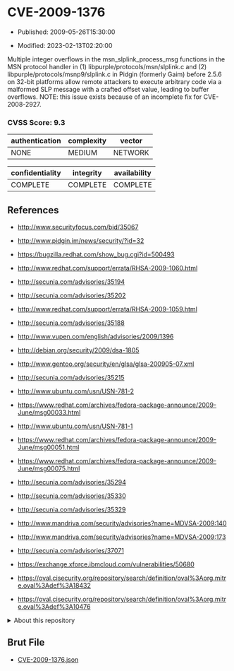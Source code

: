 # CVE-2009-1376

- Published: 2009-05-26T15:30:00

- Modified: 2023-02-13T02:20:00

Multiple integer overflows in the msn_slplink_process_msg functions in the MSN protocol handler in (1) libpurple/protocols/msn/slplink.c and (2) libpurple/protocols/msnp9/slplink.c in Pidgin (formerly Gaim) before 2.5.6 on 32-bit platforms allow remote attackers to execute arbitrary code via a malformed SLP message with a crafted offset value, leading to buffer overflows. NOTE: this issue exists because of an incomplete fix for CVE-2008-2927.

### CVSS Score: **9.3**

| authentication | complexity | vector |
| --- | --- | --- |
| NONE | MEDIUM | NETWORK |

| confidentiality | integrity | availability |
| --- | --- | --- |
| COMPLETE | COMPLETE | COMPLETE |

## References

* http://www.securityfocus.com/bid/35067

* http://www.pidgin.im/news/security/?id=32

* https://bugzilla.redhat.com/show_bug.cgi?id=500493

* http://www.redhat.com/support/errata/RHSA-2009-1060.html

* http://secunia.com/advisories/35194

* http://secunia.com/advisories/35202

* http://www.redhat.com/support/errata/RHSA-2009-1059.html

* http://secunia.com/advisories/35188

* http://www.vupen.com/english/advisories/2009/1396

* http://debian.org/security/2009/dsa-1805

* http://www.gentoo.org/security/en/glsa/glsa-200905-07.xml

* http://secunia.com/advisories/35215

* http://www.ubuntu.com/usn/USN-781-2

* https://www.redhat.com/archives/fedora-package-announce/2009-June/msg00033.html

* http://www.ubuntu.com/usn/USN-781-1

* https://www.redhat.com/archives/fedora-package-announce/2009-June/msg00051.html

* https://www.redhat.com/archives/fedora-package-announce/2009-June/msg00075.html

* http://secunia.com/advisories/35294

* http://secunia.com/advisories/35330

* http://secunia.com/advisories/35329

* http://www.mandriva.com/security/advisories?name=MDVSA-2009:140

* http://www.mandriva.com/security/advisories?name=MDVSA-2009:173

* http://secunia.com/advisories/37071

* https://exchange.xforce.ibmcloud.com/vulnerabilities/50680

* https://oval.cisecurity.org/repository/search/definition/oval%3Aorg.mitre.oval%3Adef%3A18432

* https://oval.cisecurity.org/repository/search/definition/oval%3Aorg.mitre.oval%3Adef%3A10476

<details>
<summary>About this repository</summary> 

  This repository is part of the project [Live Hack CVE](https://github.com/Live-Hack-CVE). Main website can be found [www.live-hack.org](https://www.live-hack.org) 
  
  Made by [Sn0wAlice](https://github.com/Sn0wAlice) for the people that care about security and need to have a feed of the latest CVEs. Hope you enjoy it, don't forget to star the repo and follow me on [Twitter](https://twitter.com/Sn0wAlice) and [Github](https://github.com/Sn0wAlice). And that is my [personnal website](https://www.alice-snow.me/)

  - [Home Page](https://github.com/Live-Hack-CVE)
  - [Framework](https://github.com/Live-Hack-CVE/cve-framework)
  - [CVE database](https://github.com/Live-Hack-CVE/full_database)
  - [Changelog](https://github.com/Live-Hack-CVE/Changelog)
</details>

## Brut File

* [CVE-2009-1376.json](https://raw.githubusercontent.com/Live-Hack-CVE/full_database/main/cves/2009/CVE-2009-1376.json)

